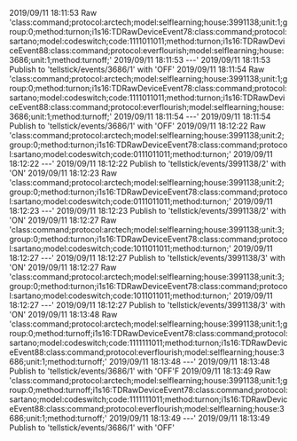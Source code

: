 2019/09/11 18:11:53 Raw 'class:command;protocol:arctech;model:selflearning;house:3991138;unit:1;group:0;method:turnon;i1s16:TDRawDeviceEvent78:class:command;protocol:sartano;model:codeswitch;code:1111011011;method:turnon;i1s16:TDRawDeviceEvent88:class:command;protocol:everflourish;model:selflearning;house:3686;unit:1;method:turnoff;'
2019/09/11 18:11:53 ---'
2019/09/11 18:11:53 Publish to 'tellstick/events/3686/1' with 'OFF'
2019/09/11 18:11:54 Raw 'class:command;protocol:arctech;model:selflearning;house:3991138;unit:1;group:0;method:turnon;i1s16:TDRawDeviceEvent78:class:command;protocol:sartano;model:codeswitch;code:1111011011;method:turnon;i1s16:TDRawDeviceEvent88:class:command;protocol:everflourish;model:selflearning;house:3686;unit:1;method:turnoff;'
2019/09/11 18:11:54 ---'
2019/09/11 18:11:54 Publish to 'tellstick/events/3686/1' with 'OFF'
2019/09/11 18:12:22 Raw 'class:command;protocol:arctech;model:selflearning;house:3991138;unit:2;group:0;method:turnon;i1s16:TDRawDeviceEvent78:class:command;protocol:sartano;model:codeswitch;code:0111011011;method:turnon;'
2019/09/11 18:12:22 ---'
2019/09/11 18:12:22 Publish to 'tellstick/events/3991138/2' with 'ON'
2019/09/11 18:12:23 Raw 'class:command;protocol:arctech;model:selflearning;house:3991138;unit:2;group:0;method:turnon;i1s16:TDRawDeviceEvent78:class:command;protocol:sartano;model:codeswitch;code:0111011011;method:turnon;'
2019/09/11 18:12:23 ---'
2019/09/11 18:12:23 Publish to 'tellstick/events/3991138/2' with 'ON'
2019/09/11 18:12:27 Raw 'class:command;protocol:arctech;model:selflearning;house:3991138;unit:3;group:0;method:turnon;i1s16:TDRawDeviceEvent78:class:command;protocol:sartano;model:codeswitch;code:1011011011;method:turnon;'
2019/09/11 18:12:27 ---'
2019/09/11 18:12:27 Publish to 'tellstick/events/3991138/3' with 'ON'
2019/09/11 18:12:27 Raw 'class:command;protocol:arctech;model:selflearning;house:3991138;unit:3;group:0;method:turnon;i1s16:TDRawDeviceEvent78:class:command;protocol:sartano;model:codeswitch;code:1011011011;method:turnon;'
2019/09/11 18:12:27 ---'
2019/09/11 18:12:27 Publish to 'tellstick/events/3991138/3' with 'ON'
2019/09/11 18:13:48 Raw 'class:command;protocol:arctech;model:selflearning;house:3991138;unit:1;group:0;method:turnoff;i1s16:TDRawDeviceEvent78:class:command;protocol:sartano;model:codeswitch;code:1111111011;method:turnon;i1s16:TDRawDeviceEvent88:class:command;protocol:everflourish;model:selflearning;house:3686;unit:1;method:turnoff;'
2019/09/11 18:13:48 ---'
2019/09/11 18:13:48 Publish to 'tellstick/events/3686/1' with 'OFF'F
2019/09/11 18:13:49 Raw 'class:command;protocol:arctech;model:selflearning;house:3991138;unit:1;group:0;method:turnoff;i1s16:TDRawDeviceEvent78:class:command;protocol:sartano;model:codeswitch;code:1111111011;method:turnon;i1s16:TDRawDeviceEvent88:class:command;protocol:everflourish;model:selflearning;house:3686;unit:1;method:turnoff;'
2019/09/11 18:13:49 ---'
2019/09/11 18:13:49 Publish to 'tellstick/events/3686/1' with 'OFF'